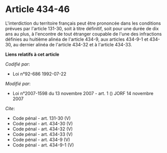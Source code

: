 # Article 434-46

L'interdiction du territoire français peut être prononcée dans les conditions prévues par l'article 131-30, soit à titre
définitif, soit pour une durée de dix ans au plus, à l'encontre de tout étranger coupable de l'une des infractions définies
au huitième alinéa de l'article 434-9, aux articles 434-9-1 et 434-30, au dernier alinéa de l'article 434-32 et à l'article
434-33.

**Liens relatifs à cet article**

_Codifié par_:

  - Loi n°92-686 1992-07-22

_Modifié par_:

  - Loi n°2007-1598 du 13 novembre 2007 - art. 1 () JORF 14 novembre 2007

_Cite_:

  - Code pénal - art. 131-30 (V)
  - Code pénal - art. 434-30 (V)
  - Code pénal - art. 434-32 (V)
  - Code pénal - art. 434-33 (V)
  - Code pénal - art. 434-9 (V)
  - Code pénal - art. 434-9-1 (V)
